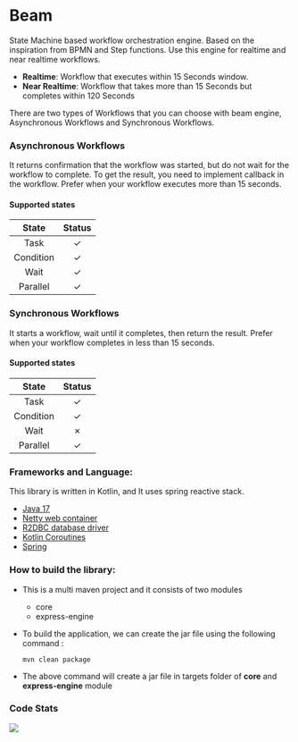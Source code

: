 # Beam

State Machine based workflow orchestration engine. Based on the inspiration from BPMN and Step functions. Use this engine for realtime and near realtime workflows. 

- **Realtime**: Workflow that executes within 15 Seconds window.
- **Near Realtime**: Workflow that takes more than 15 Seconds but completes within 120 Seconds

There are two types of Workflows that you can choose with beam engine, Asynchronous Workflows and Synchronous Workflows.

### Asynchronous Workflows
It returns confirmation that the workflow was started, but do not wait for the workflow to complete. To get the result, you need to implement callback in the workflow. Prefer when your workflow executes more than 15 seconds.

#### Supported states

|   State   | Status  |
|:---------:|:-------:|
|   Task    | &check; |
| Condition | &check; |
|   Wait    | &check; |
| Parallel  | &check; |



### Synchronous Workflows 
It starts a workflow, wait until it completes, then return the result. Prefer when your workflow completes in less than 15 seconds.

#### Supported states

|   State   | Status  |
|:---------:|:-------:|
|   Task    | &check; |
| Condition | &check; |
|   Wait    | &cross; |
| Parallel  | &check; |

### Frameworks and Language:

This library is written in Kotlin, and It uses spring reactive stack.

- [Java 17](https://docs.aws.amazon.com/corretto/latest/corretto-11-ug/downloads-list.html)
- [Netty web container](https://projectreactor.io/docs/netty/release/reference/index.html)
- [R2DBC database driver](https://spring.io/projects/spring-data-r2dbc)
- [Kotlin Coroutines](https://coding2fun.wordpress.com/2022/07/10/kotlin-coroutines-and-jvm-writing-non-blocking-code-with-ease/)
- [Spring](https://spring.io/)

### How to build the library:

- This is a multi maven project and it consists of two modules
  - core
  - express-engine
- To build the application, we can create the jar file using the following command :

  `mvn clean package`

- The above command will create a jar file in targets folder of **core** and **express-engine** module

### Code Stats
![](Stats.png)
